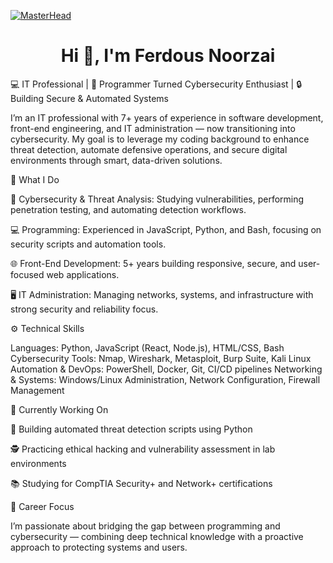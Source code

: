 [![MasterHead](https://reffect.co.jp/wp-content/uploads/2020/09/next_js_basic-1024x585.png)](https://ferdousnoorzai.github.io/ferdousportfolio/)
<h1 align="center">Hi 👋, I'm Ferdous Noorzai</h1>
💻 IT Professional | 🧠 Programmer Turned Cybersecurity Enthusiast | 🔒 Building Secure & Automated Systems

I’m an IT professional with 7+ years of experience in software development, front-end engineering, and IT administration — now transitioning into cybersecurity. My goal is to leverage my coding background to enhance threat detection, automate defensive operations, and secure digital environments through smart, data-driven solutions.

🧩 What I Do

🔐 Cybersecurity & Threat Analysis: Studying vulnerabilities, performing penetration testing, and automating detection workflows.

💻 Programming: Experienced in JavaScript, Python, and Bash, focusing on security scripts and automation tools.

🌐 Front-End Development: 5+ years building responsive, secure, and user-focused web applications.

🖥️ IT Administration: Managing networks, systems, and infrastructure with strong security and reliability focus.

⚙️ Technical Skills

Languages: Python, JavaScript (React, Node.js), HTML/CSS, Bash
Cybersecurity Tools: Nmap, Wireshark, Metasploit, Burp Suite, Kali Linux
Automation & DevOps: PowerShell, Docker, Git, CI/CD pipelines
Networking & Systems: Windows/Linux Administration, Network Configuration, Firewall Management

🚀 Currently Working On

🧰 Building automated threat detection scripts using Python

🕵️ Practicing ethical hacking and vulnerability assessment in lab environments

📚 Studying for CompTIA Security+ and Network+ certifications

🧠 Career Focus

I’m passionate about bridging the gap between programming and cybersecurity — combining deep technical knowledge with a proactive approach to protecting systems and users.
